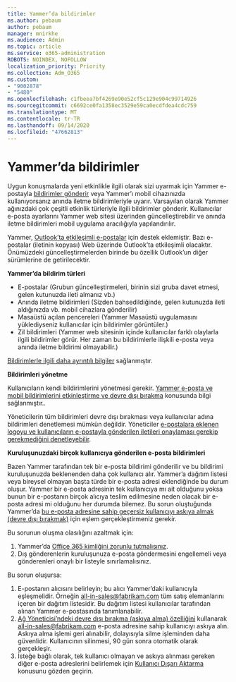 ```yaml
---
title: Yammer’da bildirimler
ms.author: pebaum
author: pebaum
manager: mnirkhe
ms.audience: Admin
ms.topic: article
ms.service: o365-administration
ROBOTS: NOINDEX, NOFOLLOW
localization_priority: Priority
ms.collection: Adm_O365
ms.custom:
- "9002878"
- "5480"
ms.openlocfilehash: c1fbeea7bf4269e90e52cf5c129e904c99714926
ms.sourcegitcommit: c6692ce0fa1358ec3529e59ca0ecdfdea4cdc759
ms.translationtype: MT
ms.contentlocale: tr-TR
ms.lasthandoff: 09/14/2020
ms.locfileid: "47662813"
---
```

# <a name="notifications-in-yammer"></a>Yammer’da bildirimler

Uygun konuşmalarda yeni etkinlikle ilgili olarak sizi uyarmak için Yammer e-postayla [bildirimler gönderir](https://support.microsoft.com/en-gb/office/enable-or-disable-yammer-email-and-phone-notifications-93e530e0-189f-4768-8f28-7683d48cc996) veya Yammer’ı mobil cihazınızda kullanıyorsanız anında iletme bildirimleriyle uyarır. Varsayılan olarak Yammer ağınızdaki çok çeşitli etkinlik türleriyle ilgili bildirimler gönderir. Kullanıcılar e-posta ayarlarını Yammer web sitesi üzerinden güncelleştirebilir ve anında iletme bildirimleri mobil uygulama aracılığıyla yapılandırılır. 

Yammer, [Outlook’ta etkileşimli e-postalar](https://techcommunity.microsoft.com/t5/outlook-blog/interactive-yammer-emails-in-outlook-on-the-web-are-here/ba-p/1209420) için destek eklemiştir. Bazı e-postalar (iletinin kopyası) Web üzerinde Outlook’ta etkileşimli olacaktır. Önümüzdeki güncelleştirmelerden birinde bu özellik Outlook’un diğer sürümlerine de getirilecektir.

**Yammer’da bildirim türleri**

- E-postalar (Grubun güncelleştirmeleri, birinin sizi gruba davet etmesi, gelen kutunuzda ileti almanız vb.)
- Anında iletme bildirimleri (Sizden bahsedildiğinde, gelen kutunuzda ileti aldığınızda vb. mobil cihazlara gönderilir)
- Masaüstü açılan pencereleri (Yammer Masaüstü uygulamasını yüklediyseniz kullanıcılar için bildirimler görüntüler.)
- Zil bildirimleri (Yammer web sitesinin içinde kullanıcılar farklı olaylarla ilgili bildirimler görür. Her zaman bu bildirimlerle ilişkili e-posta veya anında iletme bildirimi olmayabilir.)

[Bildirimlerle ilgili daha ayrıntılı bilgiler](https://support.microsoft.com/en-gb/office/enable-or-disable-yammer-email-and-phone-notifications-93e530e0-189f-4768-8f28-7683d48cc996) sağlanmıştır.

**Bildirimleri yönetme**

Kullanıcıların kendi bildirimlerini yönetmesi gerekir. [Yammer e-posta ve mobil bildirimlerini etkinleştirme ve devre dışı bırakma](https://support.microsoft.com/en-gb/office/enable-or-disable-yammer-email-and-phone-notifications-93e530e0-189f-4768-8f28-7683d48cc996) konusunda bilgi sağlanmıştır.. 

Yöneticilerin tüm bildirimleri devre dışı bırakması veya kullanıcılar adına bildirimleri denetlemesi mümkün değildir. Yöneticiler [e-postalara eklenen logoyu ve kullanıcıların e-postayla gönderilen iletileri onaylaması gerekip gerekmediğini denetleyebilir](https://docs.microsoft.com/yammer/configure-your-yammer-network/configure-email-and-yammer).

**Kuruluşunuzdaki birçok kullanıcıya gönderilen e-posta bildirimleri**

Bazen Yammer tarafından tek bir e-posta bildirimi gönderilir ve bu bildirimi kuruluşunuzda beklenenden daha çok kullanıcı alır. Yammer’a dağıtım listesi veya bireysel olmayan başta türde bir e-posta adresi eklendiğinde bu durum oluşur. Yammer bir e-posta adresinin tek kullanıcıya mı ait olduğunu yoksa bunun bir e-postanın birçok alıcıya teslim edilmesine neden olacak bir e-posta adresi mi olduğunu her durumda bilemez. Bu sorun oluştuğunda Yammer’da [bu e-posta adresine sahip geçersiz kullanıcıyı askıya almak (devre dışı bırakmak)](https://docs.microsoft.com/yammer/manage-yammer-users/add-block-or-remove-users#remove-users) için eşlem gerçekleştirmeniz gerekir. 

Bu sorunun oluşma olasılığını azaltmak için:

1. Yammer’da [Office 365 kimliğini zorunlu tutmalısınız](https://docs.microsoft.com/yammer/configure-your-yammer-network/enforce-office-365-identity).
2. Dış gönderenlerin kuruluşunuza e-posta göndermesini engellemeli veya gönderenleri onaylı bir listeyle sınırlamalısınız.

Bu sorun oluşursa:

1. E-postanın alıcısını belirleyin; bu alıcı Yammer’daki kullanıcıyla eşleşmelidir. Örneğin all-in-sales@fabrikam.com tüm satış elemanlarını içeren bir dağıtım listesidir. Bu dağıtım listesi kullanıcılar tarafından alınan Yammer e-postasında tanımlanabilir.
2. [Ağ Yöneticisi’ndeki devre dışı bırakma (askıya alma) özelliğini](https://docs.microsoft.com/yammer/manage-yammer-users/add-block-or-remove-users#remove-users) kullanarak all-in-sales@fabrikam.com e-posta adresine sahip kullanıcıyı askıya alın. Askıya alma işlemi geri alınabilir, dolayısıyla silme işleminden daha güvenlidir. Kullanıcının silinmesi, 90 gün sonra otomatik olarak gerçekleşir.
3. İsteğe bağlı olarak, tek kullanıcı olmayan ve askıya alınması gereken diğer e-posta adreslerini belirlemek için [Kullanıcı Dışarı Aktarma](https://docs.microsoft.com/yammer/manage-security-and-compliance/export-yammer-enterprise-data#ExportUsers) konusunu gözden geçirin.
